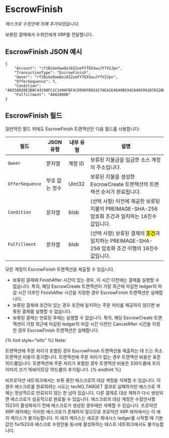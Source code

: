# EscrowFinish

_에스크로 수정안에 의해 추가되었습니다._

보류된 결제에서 수취인에게 XRP를 전달합니다.

## EscrowFinish JSON 예시

```
{
    "Account": "rf1BiGeXwwQoi8Z2ueFYTEXSwuJYfV2Jpn",
    "TransactionType": "EscrowFinish",
    "Owner": "rf1BiGeXwwQoi8Z2ueFYTEXSwuJYfV2Jpn",
    "OfferSequence": 7,
    "Condition": "A0258020E3B0C44298FC1C149AFBF4C8996FB92427AE41E4649B934CA495991B7852B855810100",
    "Fulfillment": "A0028000"
}
```

## EscrowFinish 필드

일반적인 필드 외에도 EscrowFinish 트랜잭션은 다음 필드를 사용합니다:

| 필드              | JSON 유형  | 내부 유형  | 설명                                                                                                            |
| --------------- | -------- | ------ | ------------------------------------------------------------------------------------------------------------- |
| `Owner`         | 문자열      | 계정 ID  | 보류된 지불금을 입금한 소스 계정의 주소입니다.                                                                                    |
| `OfferSequence` | 부호 없는 정수 | UInt32 | 보류된 지불을 생성한 EscrowCreate 트랜잭션의 트랜잭션 순서가 완료됩니다.                                                                |
| `Condition`     | 문자열      | blob   | (선택 사항) 이전에 제공한 보류된 지불의 PREIMAGE-SHA-256 암호화 조건과 일치하는 16진수 값입니다.                                              |
| `Fulfillment`   | 문자열      | blob   | (선택 사항) 보류된 결제의 <mark style="background-color:yellow;">조건</mark>과 일치하는 PREIMAGE-SHA-256 암호화 조건 이행의 16진수 값입니다. |

모든 계정이 EscrowFinish 트랜잭션을 제출할 수 있습니다.

* 보류된 결제에 FinishAfter 시간이 있는 경우, 이 시간 이전에는 결제를 실행할 수 없습니다. 특히, 해당 EscrowCreate 트랜잭션이 가장 최근에 마감한 ledger의 마감 시간 이후인 FinishAfter 시간을 지정한 경우 EscrowFinish 트랜잭션은 실패합니다.
* 보류된 결제에 조건이 있는 경우 조건에 일치하는 주문 처리를 제공하지 않으면 보류된 결제를 실행할 수 없습니다.
* 보류된 결제는 만료된 후에는 실행할 수 없습니다. 특히, 해당 EscrowCreate 트랜잭션이 가장 최근에 마감된 ledger의 마감 시간 이전인 CancelAfter 시간을 지정한 경우 EscrowFinish 트랜잭션은 실패합니다.

{% hint style="info" %}
Note:

트랜잭션에 주문 처리가 포함된 경우 EscrowFinish 트랜잭션을 제출하는 데 드는 최소 트랜잭션 비용이 증가합니다. 트랜잭션에 주문 처리가 없는 경우 트랜잭션 비용은 표준 10드롭입니다. 트랜잭션에 주문 처리가 포함된 경우 트랜잭션 비용은 330드롭에 프리이미지 크기 16바이트당 10드롭이 추가됩니다.
{% endhint %}

비프로덕션 네트워크에서는 보류 중인 에스크로의 대상 계정을 삭제할 수 있습니다. 이 경우 에스크로를 완료하려는 시도는 tecNO\_TARGET 결과로 실패하지만 에스크로 객체는 정상적으로 만료되지 않는 한 남아 있습니다. 다른 결제로 대상 계좌가 다시 생성되면 에스크로가 성공적으로 완료될 수 있습니다. 에스크로의 대상 계정은 수정안사항 1523이 활성화되기 전에 에스크로가 생성된 경우에만 삭제할 수 있습니다. 프로덕션 XRP 레저에는 이러한 에스크로가 존재하지 않으므로 프로덕션 XRP 레저에서는 이 에지 케이스가 불가능합니다. 이 에지 케이스는 새로운 제네시스 ledger를 시작할 때 기본값인 fix1523과 에스크로 수정안을 동시에 활성화하는 테스트 네트워크에서도 불가능합니다.

&#x20;
